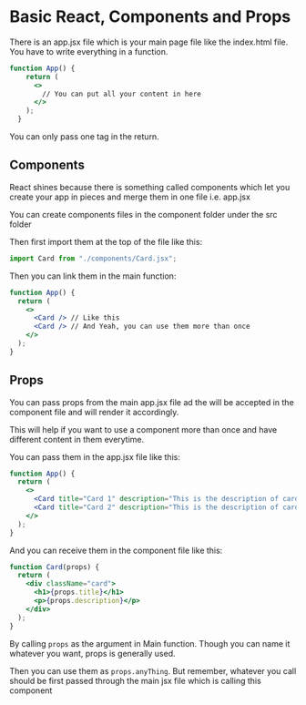 # Basic React, Components and Props

There is an app.jsx file which is your main page file like the index.html file.
You have to write everything in a function.

```jsx
function App() {
    return (
      <>
        // You can put all your content in here
      </>
    );
  }
```

You can only pass one tag in the return.

## Components

React shines because there is something called components which let you create your app in pieces and merge them in one file i.e. app.jsx

You can create components files in the component folder under the src folder

Then first import them at the top of the file like this:

```jsx
import Card from "./components/Card.jsx";
```

Then you can link them in the main function:

```jsx
function App() {
  return (
    <>
      <Card /> // Like this
      <Card /> // And Yeah, you can use them more than once
    </>
  );
}
```

## Props

You can pass props from the main app.jsx file ad the will be accepted in the component file and will render it accordingly.

This will help if you want to use a component more than once and have different content in them everytime.

You can pass them in the app.jsx file like this:

```jsx
function App() {
  return (
    <>
      <Card title="Card 1" description="This is the description of card 1" />
      <Card title="Card 2" description="This is the description of card 2" />
    </>
  );
}
```

And you can receive them in the component file like this:

```jsx
function Card(props) {
  return (
    <div className="card">
      <h1>{props.title}</h1>
      <p>{props.description}</p>
    </div>
  );
}
```

By calling `props` as the argument in Main function. Though you can name it whatever you want, props is generally used.

Then you can use them as `props.anyThing`.
But remember, whatever you call should be first passed through the main jsx file which is calling this component
